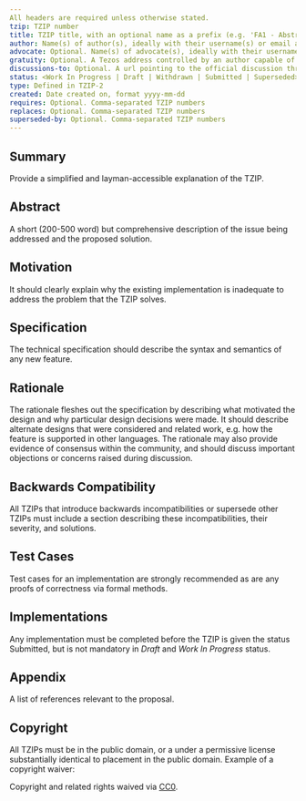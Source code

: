```yaml
---
All headers are required unless otherwise stated.
tzip: TZIP number
title: TZIP title, with an optional name as a prefix (e.g. 'FA1 - Abstract Ledger')
author: Name(s) of author(s), ideally with their username(s) or email address(es)
advocate: Optional. Name(s) of advocate(s), ideally with their username(s) or email address(es)
gratuity: Optional. A Tezos address controlled by an author capable of receiving gratuities from grateful Tezos users
discussions-to: Optional. A url pointing to the official discussion thread
status: <Work In Progress | Draft | Withdrawn | Submitted | Superseded>
type: Defined in TZIP-2
created: Date created on, format yyyy-mm-dd
requires: Optional. Comma-separated TZIP numbers
replaces: Optional. Comma-separated TZIP numbers
superseded-by: Optional. Comma-separated TZIP numbers
---
```



## Summary

Provide a simplified and layman-accessible explanation of the TZIP.

## Abstract

A short (200-500 word) but comprehensive description of the issue being addressed and the proposed solution.

## Motivation

It should clearly explain why the existing implementation is inadequate to address the problem that the TZIP solves.

## Specification

The technical specification should describe the syntax and semantics of any new feature.

## Rationale

The rationale fleshes out the specification by describing what motivated the design and why particular design decisions were made. It should describe alternate designs that were considered and related work, e.g. how the feature is supported in other languages. The rationale may also provide evidence of consensus within the community, and should discuss important objections or concerns raised during discussion.

## Backwards Compatibility

All TZIPs that introduce backwards incompatibilities or supersede other TZIPs must include a section describing these incompatibilities, their severity, and solutions.

## Test Cases

Test cases for an implementation are strongly recommended as are any proofs of correctness via formal methods.

## Implementations

Any implementation must be completed before the TZIP is given the status Submitted, but is not mandatory in *Draft* and *Work In Progress* status.

## Appendix

A list of references relevant to the proposal.

## Copyright

All TZIPs must be in the public domain, or a under a permissive license substantially identical to placement in the public domain. Example of a copyright waiver:

Copyright and related rights waived via
[CC0](https://creativecommons.org/publicdomain/zero/1.0/).
